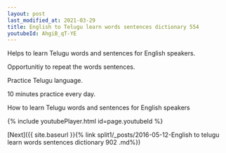 ```yaml
---
layout: post
last_modified_at: 2021-03-29
title: English to Telugu learn words sentences dictionary 554 
youtubeId: AhgiB_qT-YE
---
```

 
 
Helps to learn Telugu words and sentences for English speakers.

Opportunitiy to repeat the words sentences. 

Practice Telugu language. 
 
10 minutes practice every day. 
 
How to learn Telugu words and sentences for English speakers 
 
{% include youtubePlayer.html id=page.youtubeId %}
 
 
[Next]({{ site.baseurl }}{% link  split1/_posts/2016-05-12-English to telugu learn words sentences dictionary 902 .md%})
 
